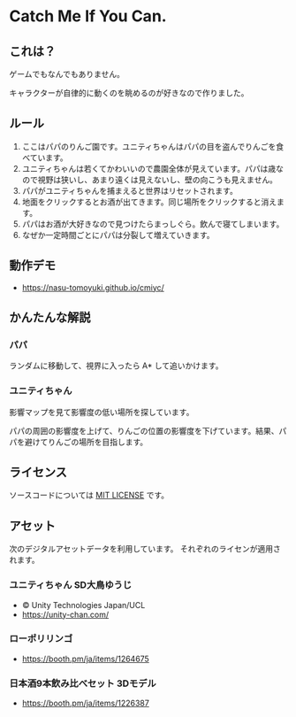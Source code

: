 # Catch Me If You Can.
## これは？
ゲームでもなんでもありません。

キャラクターが自律的に動くのを眺めるのが好きなので作りました。


## ルール
1. ここはパパのりんご園です。ユニティちゃんはパパの目を盗んでりんごを食べています。
1. ユニティちゃんは若くてかわいいので農園全体が見えています。パパは歳なので視野は狭いし、あまり遠くは見えないし、壁の向こうも見えません。
1. パパがユニティちゃんを捕まえると世界はリセットされます。
1. 地面をクリックするとお酒が出てきます。同じ場所をクリックすると消えます。
1. パパはお酒が大好きなので見つけたらまっしぐら。飲んで寝てしまいます。
1. なぜか一定時間ごとにパパは分裂して増えていきます。


## 動作デモ
* https://nasu-tomoyuki.github.io/cmiyc/


## かんたんな解説
### パパ
ランダムに移動して、視界に入ったら A* して追いかけます。

### ユニティちゃん
影響マップを見て影響度の低い場所を探しています。

パパの周囲の影響度を上げて、りんごの位置の影響度を下げています。結果、パパを避けてりんごの場所を目指します。


## ライセンス
ソースコードについては [MIT LICENSE](License/LICENSE) です。


## アセット
次のデジタルアセットデータを利用しています。
それぞれのライセンが適用されます。

### ユニティちゃん SD大鳥ゆうじ
* © Unity Technologies Japan/UCL
* https://unity-chan.com/

### ローポリリンゴ 
* https://booth.pm/ja/items/1264675

### 日本酒9本飲み比べセット 3Dモデル
* https://booth.pm/ja/items/1226387

